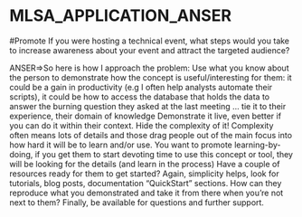 # MLSA_APPLICATION_ANSER

#Promote
If you were hosting a technical event, what steps would you take to increase awareness about your event and attract the targeted audience?

ANSER=>So here is how I approach the problem:
Use what you know about the person to demonstrate how the concept is useful/interesting for them: it could be a gain in productivity (e.g I often help analysts automate their scripts), it could be how to access the database that holds the data to answer the burning question they asked at the last meeting … tie it to their experience, their domain of knowledge
Demonstrate it live, even better if you can do it within their context. Hide the complexity of it! Complexity often means lots of details and those drag people out of the main focus into how hard it will be to learn and/or use. You want to promote learning-by-doing, if you get them to start devoting time to use this concept or tool, they will be looking for the details (and learn in the process)
Have a couple of resources ready for them to get started? Again, simplicity helps, look for tutorials, blog posts, documentation “QuickStart” sections. How can they reproduce what you demonstrated and take it from there when you’re not next to them?
Finally, be available for questions and further support.



                                                    

